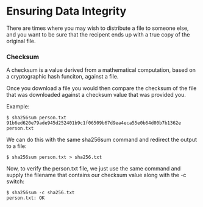 # Ensuring Data Integrity
There are times where you may wish to distribute a file to someone else, and you want to be sure that the recipent ends up with a true copy of the original file.

### Checksum
A checksum is a value derived from a mathematical computation, based on a cryptographic hash funciton, against a file.


Once you download a file you would then compare the checksum of the file that was downloaded against a checksum value that was provided you.

Example:
```
$ sha256sum person.txt 
91b6ed620e79ade945d252401b9c1f06509b67d9ea4eca55e0b64d00b7b1362e  person.txt
```

We can do this with the same sha256sum command and redirect the output to a file:

```
$ sha256sum person.txt > sha256.txt
```

Now, to verify the person.txt file, we just use the same command and supply the filename that contains our checksum value along with the -c switch:

```
$ sha256sum -c sha256.txt 
person.txt: OK
```



